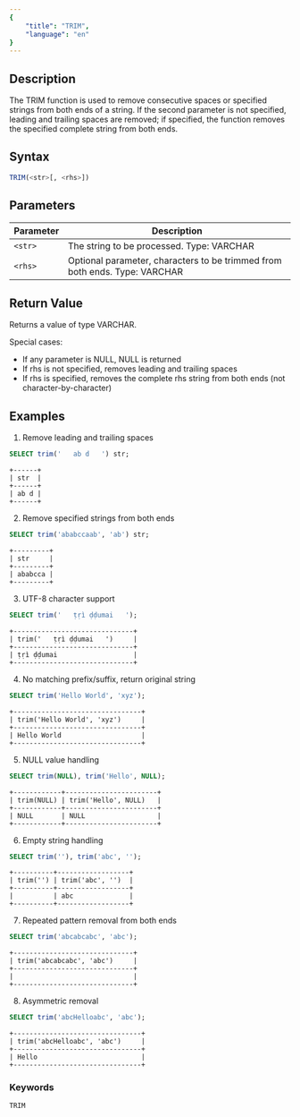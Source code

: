 ```yaml
---
{
    "title": "TRIM",
    "language": "en"
}
---
```


## Description

The TRIM function is used to remove consecutive spaces or specified strings from both ends of a string. If the second parameter is not specified, leading and trailing spaces are removed; if specified, the function removes the specified complete string from both ends.

## Syntax

```sql
TRIM(<str>[, <rhs>])
```

## Parameters

| Parameter | Description |
| --------- | ----------- |
| `<str>` | The string to be processed. Type: VARCHAR |
| `<rhs>` | Optional parameter, characters to be trimmed from both ends. Type: VARCHAR |

## Return Value

Returns a value of type VARCHAR.

Special cases:
- If any parameter is NULL, NULL is returned
- If rhs is not specified, removes leading and trailing spaces
- If rhs is specified, removes the complete rhs string from both ends (not character-by-character)

## Examples

1. Remove leading and trailing spaces
```sql
SELECT trim('   ab d   ') str;
```
```text
+------+
| str  |
+------+
| ab d |
+------+
```

2. Remove specified strings from both ends
```sql
SELECT trim('ababccaab', 'ab') str;
```
```text
+---------+
| str     |
+---------+
| ababcca |
+---------+
```

3. UTF-8 character support
```sql
SELECT trim('   ṭṛì ḍḍumai   ');
```
```text
+------------------------------+
| trim('   ṭṛì ḍḍumai   ')     |
+------------------------------+
| ṭṛì ḍḍumai                   |
+------------------------------+
```

4. No matching prefix/suffix, return original string
```sql
SELECT trim('Hello World', 'xyz');
```
```text
+--------------------------------+
| trim('Hello World', 'xyz')     |
+--------------------------------+
| Hello World                    |
+--------------------------------+
```

5. NULL value handling
```sql
SELECT trim(NULL), trim('Hello', NULL);
```
```text
+------------+-----------------------+
| trim(NULL) | trim('Hello', NULL)   |
+------------+-----------------------+
| NULL       | NULL                  |
+------------+-----------------------+
```

6. Empty string handling
```sql
SELECT trim(''), trim('abc', '');
```
```text
+----------+------------------+
| trim('') | trim('abc', '')  |
+----------+------------------+
|          | abc              |
+----------+------------------+
```

7. Repeated pattern removal from both ends
```sql
SELECT trim('abcabcabc', 'abc');
```
```text
+------------------------------+
| trim('abcabcabc', 'abc')     |
+------------------------------+
|                              |
+------------------------------+
```

8. Asymmetric removal
```sql
SELECT trim('abcHelloabc', 'abc');
```
```text
+--------------------------------+
| trim('abcHelloabc', 'abc')     |
+--------------------------------+
| Hello                          |
+--------------------------------+
```

### Keywords

    TRIM
